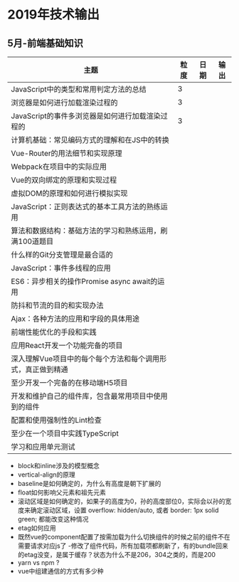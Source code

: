 
# 2019年技术输出

## 5月-前端基础知识



|主题|粒度|日期|输出|
|---|---|---|---|
|JavaScript中的类型和常用判定方法的总结| 3 |  |  |
|浏览器是如何进行加载渲染过程的| 3  |  |  |
|JavaScript的事件多浏览器是如何进行加载渲染过程的| 3  |  |  |
|计算机基础：常见编码方式的理解和在JS中的转换|  |  |  |
|Vue-Router的用法细节和实现原理|   |  |
|Webpack在项目中的实际应用|   |  |  |
|Vue的双向绑定的原理和实现过程|   |  |  |
|虚拟DOM的原理和如何进行模拟实现|   |  |  |
|JavaScript：正则表达式的基本工具方法的熟练运用|   |  |  |
|算法和数据结构：基础方法的学习和熟练运用，刷满100道题目|   |  |  |
|什么样的Git分支管理是最合适的|   |  |  |
|JavaScript：事件多线程的应用|   |  |  |
|ES6：异步相关的操作Promise async await的运用|   |  |  |
|防抖和节流的目的和实现办法|   |  |  |  |
|Ajax：各种方法的应用和字段的具体用途|   |  |  |
|前端性能优化的手段和实践|   |  |  |
|应用React开发一个功能完备的项目|   |  |  |
|深入理解Vue项目中的每个每个方法和每个调用形式，真正做到精通|   |  |  |
|至少开发一个完备的在移动端H5项目|   |  |  |
|开发和维护自己的组件库，包含最常用项目中使用到的组件|   |  |  |
|配置和使用强制性的Lint检查|   |  |  |
|至少在一个项目中实践TypeScript|   |  |  |
|学习和应用单元测试|   |  |  |



- block和inline涉及的模型概念
- vertical-align的原理
- baseline是如何确定的，为什么有高度是朝下扩展的
- float如何影响父元素和祖先元素
- 滚动区域是如何确定的，如果子的高度为0，孙的高度部位0，实际会以孙的宽度来确定滚动区域，设置 overflow: hidden/auto, 或者 border: 1px solid green; 都能改变这种情况
- etag如何应用
- 既然vue的component配置了按需加载为什么切换组件的时候之前的组件不在需要请求对应js了
-修改了组件代码，所有加载项都刷新了，有的bundle回来的etag没变，是属于缓存？状态为什么不是206，304之类的，而是200	
- yarn vs npm ?
- vue中组建通信的方式有多少种





